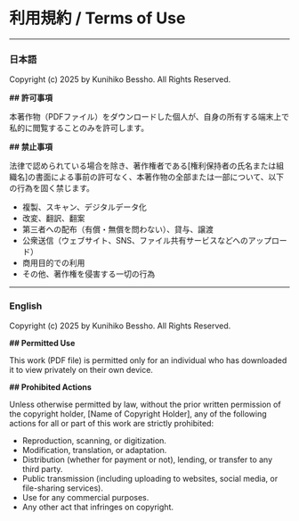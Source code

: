 # 利用規約 / Terms of Use

---

### **日本語**

Copyright (c) 2025 by Kunihiko Bessho.
All Rights Reserved.

**## 許可事項**

本著作物（PDFファイル）をダウンロードした個人が、自身の所有する端末上で私的に閲覧することのみを許可します。

**## 禁止事項**

法律で認められている場合を除き、著作権者である[権利保持者の氏名または組織名]の書面による事前の許可なく、本著作物の全部または一部について、以下の行為を固く禁じます。

* 複製、スキャン、デジタルデータ化
* 改変、翻訳、翻案
* 第三者への配布（有償・無償を問わない）、貸与、譲渡
* 公衆送信（ウェブサイト、SNS、ファイル共有サービスなどへのアップロード）
* 商用目的での利用
* その他、著作権を侵害する一切の行為

---

### **English**

Copyright (c) 2025 by Kunihiko Bessho.
All Rights Reserved.

**## Permitted Use**

This work (PDF file) is permitted only for an individual who has downloaded it to view privately on their own device.

**## Prohibited Actions**

Unless otherwise permitted by law, without the prior written permission of the copyright holder, [Name of Copyright Holder], any of the following actions for all or part of this work are strictly prohibited:

* Reproduction, scanning, or digitization.
* Modification, translation, or adaptation.
* Distribution (whether for payment or not), lending, or transfer to any third party.
* Public transmission (including uploading to websites, social media, or file-sharing services).
* Use for any commercial purposes.
* Any other act that infringes on copyright.
